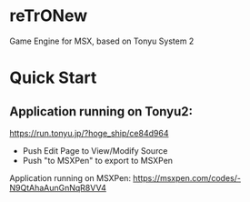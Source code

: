 # reTrONew
Game Engine for MSX, based on Tonyu System 2


# Quick Start

## Application running on Tonyu2:

https://run.tonyu.jp/?hoge_ship/ce84d964
- Push Edit Page to View/Modify Source
- Push "to MSXPen" to export to MSXPen

Application running on MSXPen:
https://msxpen.com/codes/-N9QtAhaAunGnNqR8VV4

